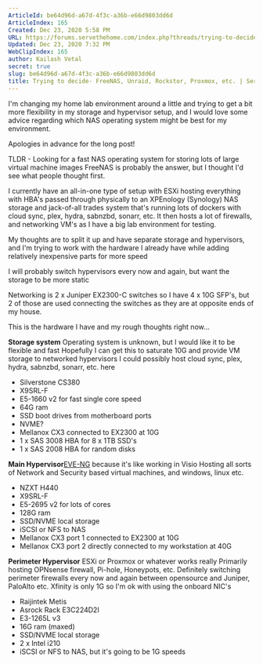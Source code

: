 ```yaml
---
ArticleId: be64d96d-a67d-4f3c-a36b-e66d9803dd6d
ArticleIndex: 165
Created: Dec 23, 2020 5:58 PM
URL: https://forums.servethehome.com/index.php?threads/trying-to-decide-freenas-unraid-rockstor-proxmox-etc.25107/
Updated: Dec 23, 2020 7:32 PM
WebClipIndex: 165
author: Kailash Vetal
secret: true
slug: be64d96d-a67d-4f3c-a36b-e66d9803dd6d
title: Trying to decide- FreeNAS, Unraid, Rockstor, Proxmox, etc. | ServeTheHome Forums
---
```

I'm changing my home lab environment around a little and trying to get a bit more flexibility in my storage and hypervisor setup, and I would love some advice regarding which NAS operating system might be best for my environment.

Apologies in advance for the long post!

TLDR - Looking for a fast NAS operating system for storing lots of large virtual machine images FreeNAS is probably the answer, but I thought I'd see what people thought first.

I currently have an all-in-one type of setup with ESXi hosting everything with HBA's passed through physically to an XPEnology (Synology) NAS storage and jack-of-all trades system that's running lots of dockers with cloud sync, plex, hydra, sabnzbd, sonarr, etc. It then hosts a lot of firewalls, and networking VM's as I have a big lab environment for testing.

My thoughts are to split it up and have separate storage and hypervisors, and I'm trying to work with the hardware I already have while adding relatively inexpensive parts for more speed

I will probably switch hypervisors every now and again, but want the storage to be more static

Networking is 2 x Juniper EX2300-C switches so I have 4 x 10G SFP's, but 2 of those are used connecting the switches as they are at opposite ends of my house.

This is the hardware I have and my rough thoughts right now...

**Storage system** Operating system is unknown, but I would like it to be flexible and fast Hopefully I can get this to saturate 10G and provide VM storage to networked hypervisors I could possibly host cloud sync, plex, hydra, sabnzbd, sonarr, etc. here

- Silverstone CS380
- X9SRL-F
- E5-1660 v2 for fast single core speed
- 64G ram
- SSD boot drives from motherboard ports
- NVME?
- Mellanox CX3 connected to EX2300 at 10G
- 1 x SAS 3008 HBA for 8 x 1TB SSD's
- 1 x SAS 2008 HBA for random disks

**Main Hypervisor**[EVE-NG](https://www.eve-ng.net/) because it's like working in Visio  Hosting all sorts of Network and Security based virtual machines, and windows, linux etc.

- NZXT H440
- X9SRL-F
- E5-2695 v2 for lots of cores
- 128G ram
- SSD/NVME local storage
- iSCSI or NFS to NAS
- Mellanox CX3 port 1 connected to EX2300 at 10G
- Mellanox CX3 port 2 directly connected to my workstation at 40G

**Perimeter Hypervisor** ESXi or Proxmox or whatever works really Primarily hosting OPNsense firewall, Pi-hole, Honeypots, etc. Definitely switching perimeter firewalls every now and again between opensource and Juniper, PaloAlto etc. Xfinity is only 1G so I'm ok with using the onboard NIC's

- Raijintek Metis
- Asrock Rack E3C224D2I
- E3-1265L v3
- 16G ram (maxed)
- SSD/NVME local storage
- 2 x Intel i210
- iSCSI or NFS to NAS, but it's going to be 1G speeds
